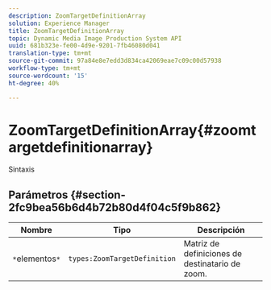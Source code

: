 ```yaml
---
description: ZoomTargetDefinitionArray
solution: Experience Manager
title: ZoomTargetDefinitionArray
topic: Dynamic Media Image Production System API
uuid: 681b323e-fe00-4d9e-9201-7fb46080d041
translation-type: tm+mt
source-git-commit: 97a84e8e7edd3d834ca42069eae7c09c00d57938
workflow-type: tm+mt
source-wordcount: '15'
ht-degree: 40%

---
```



# ZoomTargetDefinitionArray{#zoomtargetdefinitionarray}

Sintaxis

## Parámetros {#section-2fc9bea56b6d4b72b80d4f04c5f9b862}

| Nombre | Tipo | Descripción |
|---|---|---|
| `*`elementos`*` | `types:ZoomTargetDefinition` | Matriz de definiciones de destinatario de zoom. |

